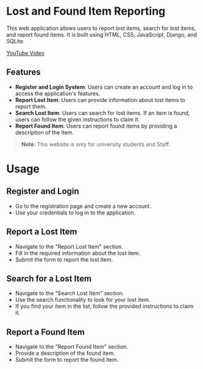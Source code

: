 # Lost and Found Item Reporting

This web application allows users to report lost items, search for lost items, and report found items. It is built using HTML, CSS, JavaScript, Django, and SQLite.

<a href="https://www.youtube.com/watch?v=clj_6vDFsmo" target="_blank">YouTube Video</a>

## Features

- **Register and Login System**: Users can create an account and log in to access the application's features.
- **Report Lost Item**: Users can provide information about lost items to report them.
- **Search Lost Item**: Users can search for lost items. If an item is found, users can follow the given instructions to claim it.
- **Report Found Item**: Users can report found items by providing a description of the item.

> **Note**: This website is only for university students and Staff.
> 
# Usage

## Register and Login

- Go to the registration page and create a new account.
- Use your credentials to log in to the application.

## Report a Lost Item

- Navigate to the "Report Lost Item" section.
- Fill in the required information about the lost item.
- Submit the form to report the lost item.

## Search for a Lost Item

- Navigate to the "Search Lost Item" section.
- Use the search functionality to look for your lost item.
- If you find your item in the list, follow the provided instructions to claim it.

## Report a Found Item

- Navigate to the "Report Found Item" section.
- Provide a description of the found item.
- Submit the form to report the found item.

